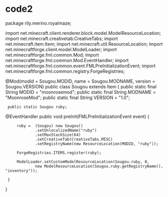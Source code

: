 # code2
package rily.merino.royalmaze;

import net.minecraft.client.renderer.block.model.ModelResourceLocation;
import net.minecraft.creativetab.CreativeTabs;
import net.minecraft.item.Item;
import net.minecraft.util.ResourceLocation;
import net.minecraftforge.client.model.ModelLoader;
import net.minecraftforge.fml.common.Mod;
import net.minecraftforge.fml.common.Mod.EventHandler;
import net.minecraftforge.fml.common.event.FMLPreInitializationEvent;
import net.minecraftforge.fml.common.registry.ForgeRegistries;

@Mod(modid = Sougou.MODID, name = Sougou.MODNAME, version = Sougou.VERSION)
public class Sougou extends Item {
	 public static final String MODID = "moonrosemod";
	 public static final String MODNAME = "MoonroseMod";
	 public static final String VERSION = "1.0";

	 public static Sougou ruby;

 @EventHandler
	 public void preInit(FMLPreInitializationEvent event) {

		 ruby =  (Sougou) new Sougou()
				 .setUnlocalizedName("ruby")
				 .setMaxStackSize(64)
				 .setCreativeTab(CreativeTabs.MISC)
				 .setRegistryName(new ResourceLocation(MODID, "ruby"));

		 ForgeRegistries.ITEMS.register(ruby);

		 ModelLoader.setCustomModelResourceLocation(Sougou.ruby, 0,
				 new ModelResourceLocation(Sougou.ruby.getRegistryName(), "inventory"));

	 }
 }
